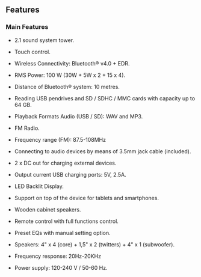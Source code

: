 ## Features

### Main Features

- 2.1 sound system tower.
- Touch control.
- Wireless Connectivity: Bluetooth® v4.0 + EDR.
- RMS Power: 100 W (30W + 5W x 2 + 15 x 4).
- Distance of Bluetooth® system:  10 metres.
- Reading USB pendrives and SD / SDHC / MMC cards with capacity up to 64 GB.
- Playback Formats Audio (USB / SD): WAV and MP3.
- FM Radio.
- Frequency range (FM): 87.5-108MHz
- Connecting to audio devices by means of 3.5mm jack cable (included).
- 2 x DC out for charging external devices.
- Output current USB charging ports: 5V, 2.5A.
- LED Backlit Display.
- Support on top of the device for tablets and smartphones.
- Wooden cabinet speakers.
- Remote control with full functions control.
- Preset EQs with manual setting option.

- Speakers: 4" x 4 (core) + 1,5" x 2 (twitters) + 4" x 1 (subwoofer).
- Frequency response: 20Hz-20KHz
- Power supply: 120-240 V / 50-60 Hz.
